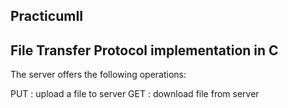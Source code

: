 PracticumII
---------------------------------------------------------------------------------------------------------
File Transfer Protocol implementation in C
----------------------------------------------------------------------------------------------------------
The server offers the following operations:

PUT : upload a file to server
GET : download file from server
